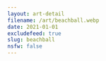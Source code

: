 ```yaml
---
layout: art-detail
filename: /art/beachball.webp
date: 2021-01-01
excludefeed: true
slug: beachball
nsfw: false
---
```

